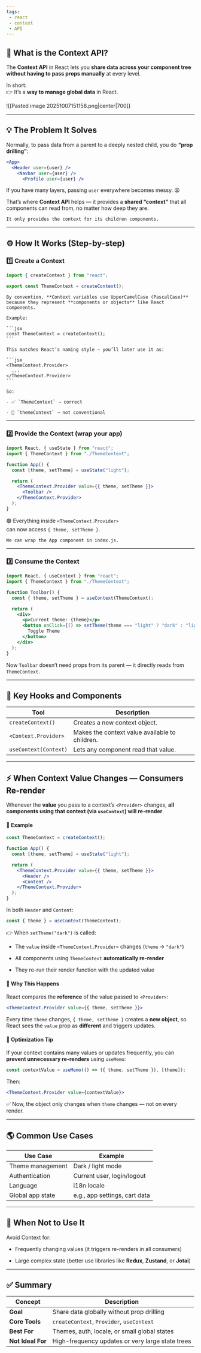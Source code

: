 ```yaml
---
tags: 
 - react
 - context 
 - API
---
```


## 🧭 What is the Context API?

The **Context API** in React lets you **share data across your component tree**  
**without having to pass props manually** at every level.

In short:  
👉 It’s a **way to manage global data** in React.

![[Pasted image 20251007151158.png|center|700]]

---

## 💡 The Problem It Solves

Normally, to pass data from a parent to a deeply nested child, you do **“prop drilling”**:

```jsx
<App>
  <Header user={user} />
    <Navbar user={user} />
      <Profile user={user} />
```

If you have many layers, passing `user` everywhere becomes messy. 😩

That’s where **Context API** helps — it provides a **shared “context”** that all components can read from, no matter how deep they are.

```ad-note
It only provides the context for its children components.
```

---

## ⚙️ How It Works (Step-by-step)

### 1️⃣ Create a Context

```jsx
import { createContext } from "react";

export const ThemeContext = createContext();
```

````ad-note
By convention, **Context variables use UpperCamelCase (PascalCase)** because they represent **components or objects** like React components.

Example:

```jsx
const ThemeContext = createContext();
```

This matches React’s naming style — you’ll later use it as:

```jsx
<ThemeContext.Provider>
  ...
</ThemeContext.Provider>
```

So:

- ✅ `ThemeContext` → correct
    
- 🚫 `themeContext` → not conventional
````

---

### 2️⃣ Provide the Context (wrap your app)

```jsx
import React, { useState } from "react";
import { ThemeContext } from "./ThemeContext";

function App() {
  const [theme, setTheme] = useState("light");

  return (
    <ThemeContext.Provider value={{ theme, setTheme }}>
      <Toolbar />
    </ThemeContext.Provider>
  );
}
```

🟢 Everything inside `<ThemeContext.Provider>`  
can now access `{ theme, setTheme }`.

```ad-tip
We can wrap the App component in index.js.
```

---

### 3️⃣ Consume the Context

```jsx
import React, { useContext } from "react";
import { ThemeContext } from "./ThemeContext";

function Toolbar() {
  const { theme, setTheme } = useContext(ThemeContext);

  return (
    <div>
      <p>Current theme: {theme}</p>
      <button onClick={() => setTheme(theme === "light" ? "dark" : "light")}>
        Toggle Theme
      </button>
    </div>
  );
}
```

Now `Toolbar` doesn’t need props from its parent — it directly reads from `ThemeContext`.

---

## 🧠 Key Hooks and Components

|Tool|Description|
|---|---|
|`createContext()`|Creates a new context object.|
|`<Context.Provider>`|Makes the context value available to children.|
|`useContext(Context)`|Lets any component read that value.|

---

## ⚡ When Context Value Changes — Consumers Re-render

Whenever the **value** you pass to a context’s `<Provider>` changes, **all components using that context (via `useContext`) will re-render**.

#### 🧩 Example

```jsx
const ThemeContext = createContext();

function App() {
  const [theme, setTheme] = useState("light");

  return (
    <ThemeContext.Provider value={{ theme, setTheme }}>
      <Header />
      <Content />
    </ThemeContext.Provider>
  );
}
```

In both `Header` and `Content`:

```jsx
const { theme } = useContext(ThemeContext);
```

👉 When `setTheme("dark")` is called:

- The `value` inside `<ThemeContext.Provider>` changes (`theme` → `"dark"`)
    
- All components using `ThemeContext` **automatically re-render**
    
- They re-run their render function with the updated value
    

#### 🔁 Why This Happens

React compares the **reference** of the value passed to `<Provider>`:

```jsx
<ThemeContext.Provider value={{ theme, setTheme }}>
```

Every time `theme` changes, `{ theme, setTheme }` creates a **new object**, so React sees the `value` prop as **different** and triggers updates.

#### 🧠 Optimization Tip

If your context contains many values or updates frequently, you can **prevent unnecessary re-renders** using `useMemo`:

```jsx
const contextValue = useMemo(() => ({ theme, setTheme }), [theme]);
```

Then:

```jsx
<ThemeContext.Provider value={contextValue}>
```

✅ Now, the object only changes when `theme` changes — not on every render.

---

## 🌎 Common Use Cases

|Use Case|Example|
|---|---|
|Theme management|Dark / light mode|
|Authentication|Current user, login/logout|
|Language|i18n locale|
|Global app state|e.g., app settings, cart data|

---

## 🚫 When Not to Use It

Avoid Context for:

- Frequently changing values (it triggers re-renders in all consumers)
    
- Large complex state (better use libraries like **Redux**, **Zustand**, or **Jotai**)
    

---

## ✅ Summary

|Concept|Description|
|---|---|
|**Goal**|Share data globally without prop drilling|
|**Core Tools**|`createContext`, `Provider`, `useContext`|
|**Best For**|Themes, auth, locale, or small global states|
|**Not Ideal For**|High-frequency updates or very large state trees|